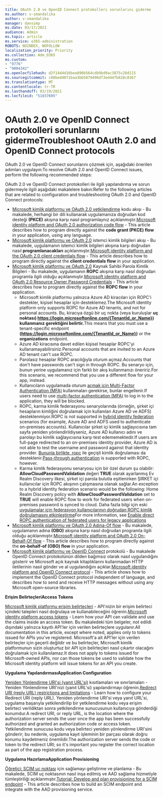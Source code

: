 ```yaml
---
title: OAuth 2.0 ve OpenID Connect protokolleri sorunlarını giderme
ms.author: v-smandalika
author: v-smandalika
manager: dansimp
ms.date: 03/17/2021
audience: Admin
ms.topic: article
ms.service: o365-administration
ROBOTS: NOINDEX, NOFOLLOW
localization_priority: Priority
ms.collection: Adm_O365
ms.custom:
- "9776"
- "9004342"
ms.openlocfilehash: d2f14d4d16bea890b564cdb9bd9ac3875c28d115
ms.sourcegitcommit: c08bed4071baa3bb5879496df3ed44fb828c8367
ms.translationtype: MT
ms.contentlocale: tr-TR
ms.lasthandoff: 03/19/2021
ms.locfileid: "51037695"
---
```

# <a name="troubleshoot-oauth-20-and-openid-connect-protocols"></a><span data-ttu-id="477cb-102">OAuth 2.0 ve OpenID Connect protokolleri sorunlarını giderme</span><span class="sxs-lookup"><span data-stu-id="477cb-102">Troubleshoot OAuth 2.0 and OpenID Connect protocols</span></span>

<span data-ttu-id="477cb-103">OAuth 2.0 ve OpenID Connect sorunlarını çözmek için, aşağıdaki önerilen adımları uygulayın:</span><span class="sxs-lookup"><span data-stu-id="477cb-103">To resolve OAuth 2.0 and OpenID Connect issues, perform the following recommended steps:</span></span>

<span data-ttu-id="477cb-104">OAuth 2.0 ve OpenID Connect protokolleri ile ilgili yapılandırma ve sorun gidermeyle ilgili aşağıdaki makalelere bakın:</span><span class="sxs-lookup"><span data-stu-id="477cb-104">Refer to the following articles that are related to configuration and troubleshooting OAuth 2.0 and OpenID Connect protocols:</span></span>

- <span data-ttu-id="477cb-105">[Microsoft kimlik platformu ve OAuth 2.0 yetkilendirme](https://docs.microsoft.com/azure/active-directory/develop/v2-oauth2-auth-code-flow) kodu akışı - Bu makalede, herhangi bir dili kullanarak uygulamanıza doğrudan kod desteği **(PKCE)** akışına karşı nasıl programlaynız açıklanmıştır.</span><span class="sxs-lookup"><span data-stu-id="477cb-105">[Microsoft identity platform and OAuth 2.0 authorization code flow](https://docs.microsoft.com/azure/active-directory/develop/v2-oauth2-auth-code-flow) - This article describes how to program directly against the **code grant (PKCE) flow** in your application, using any language.</span></span>
- <span data-ttu-id="477cb-106">[Microsoft kimlik platformu ve OAuth 2.0](https://docs.microsoft.com/azure/active-directory/develop/v2-oauth2-client-creds-grant-flow) istemci kimlik bilgileri akışı - Bu makalede, uygulamanın istemci kimlik bilgileri akışına karşı doğrudan nasıl **programlanacakları** açıklanmıştır.</span><span class="sxs-lookup"><span data-stu-id="477cb-106">[Microsoft identity platform and the OAuth 2.0 client credentials flow](https://docs.microsoft.com/azure/active-directory/develop/v2-oauth2-client-creds-grant-flow) - This article describes how to program directly against the **client credentials flow** in your application.</span></span>
- <span data-ttu-id="477cb-107">[Microsoft kimlik platformu ve OAuth 2.0](https://docs.microsoft.com/azure/active-directory/develop/v2-oauth-ropc) Kaynak Sahibi Parola Kimlik Bilgileri - Bu makalede, uygulamanın **ROPC** akışına karşı nasıl doğrudan programla ilgili olduğu açıklanmıştır.</span><span class="sxs-lookup"><span data-stu-id="477cb-107">[Microsoft identity platform and OAuth 2.0 Resource Owner Password Credentials](https://docs.microsoft.com/azure/active-directory/develop/v2-oauth-ropc) - This article describes how to program directly against the **ROPC flow** in your application.</span></span>
    - <span data-ttu-id="477cb-108">Microsoft kimlik platformu yalnızca Azure AD kiracıları için ROPC'i destekler, kişisel hesaplar için desteklemez.</span><span class="sxs-lookup"><span data-stu-id="477cb-108">The Microsoft identity platform only supports ROPC for Azure AD tenants, and not for personal accounts.</span></span> <span data-ttu-id="477cb-109">Bu, kiracıya özgü bir uç nokta (veya kuruluşlar **uç noktası) https://login.microsoftonline.com/{TenantId_or_Name})** **kullanmanız gerektiğini belirtir.**</span><span class="sxs-lookup"><span data-stu-id="477cb-109">This means that you must use a tenant-specific endpoint **(https://login.microsoftonline.com/{TenantId_or_Name})** or the **organizations** endpoint.</span></span>
    - <span data-ttu-id="477cb-110">Azure AD kiracısına davet edilen kişisel hesaplar ROPC'yi kullanamayabilirsiniz.</span><span class="sxs-lookup"><span data-stu-id="477cb-110">Personal accounts that are invited to an Azure AD tenant can't use ROPC.</span></span>
    - <span data-ttu-id="477cb-111">Parolasız hesaplar ROPC aracılığıyla oturum açmaz.</span><span class="sxs-lookup"><span data-stu-id="477cb-111">Accounts that don't have passwords can't sign in through ROPC.</span></span> <span data-ttu-id="477cb-112">Bu senaryo için, bunun yerine uygulamanız için farklı bir akış kullanmanızı öneririz.</span><span class="sxs-lookup"><span data-stu-id="477cb-112">For this scenario, we recommend that you use a different flow for your app, instead.</span></span>
    - <span data-ttu-id="477cb-113">Kullanıcıların uygulamada oturum [açmak için Multi-Factor Authentication (MFA)](https://docs.microsoft.com/azure/active-directory/authentication/concept-mfa-howitworks) kullanmaları gerekirse, bunlar engellenir.</span><span class="sxs-lookup"><span data-stu-id="477cb-113">If users need to use [multi-factor authentication (MFA)](https://docs.microsoft.com/azure/active-directory/authentication/concept-mfa-howitworks) to log in to the application, they will be blocked.</span></span>
    - <span data-ttu-id="477cb-114">ROPC, karma kimlik [](https://docs.microsoft.com/azure/active-directory/hybrid/whatis-fed) federasyonu senaryolarında (örneğin, şirket içi hesapların kimliğini doğrulamak için kullanılan Azure AD ve ADFS) desteklenmiyor.</span><span class="sxs-lookup"><span data-stu-id="477cb-114">ROPC is not supported in [hybrid identity federation](https://docs.microsoft.com/azure/active-directory/hybrid/whatis-fed) scenarios (for example, Azure AD and ADFS used to authenticate on-premises accounts).</span></span> <span data-ttu-id="477cb-115">Kullanıcılar şirket içi kimlik sağlayıcısına tam sayfa yeniden yönlendirildiyseniz, Azure AD kullanıcı adını ve parolayı bu kimlik sağlayıcısına karşı test edememektedir.</span><span class="sxs-lookup"><span data-stu-id="477cb-115">If users are full-page redirected to an on-premises identity provider, Azure AD is not able to test the username and password against that identity provider.</span></span> <span data-ttu-id="477cb-116">[Bununla birlikte, ropc](https://docs.microsoft.com/azure/active-directory/hybrid/how-to-connect-pta) ile geçişli kimlik doğrulaması da desteklenir.</span><span class="sxs-lookup"><span data-stu-id="477cb-116">[Pass-through authentication](https://docs.microsoft.com/azure/active-directory/hybrid/how-to-connect-pta) is supported with ROPC, however.</span></span>
    - <span data-ttu-id="477cb-117">Karma kimlik federasyonu senaryosu için bir özel durum şu olabilir: **AllowCloudPasswordValidation** değeri **TRUE** olarak ayarlanmış Ev Realm Discovery ilkesi, şirket içi parola bulutla eşitlenirken ŞIRKET içi kullanıcılar için ROPC akışının çalışmasına olanak sağlar.</span><span class="sxs-lookup"><span data-stu-id="477cb-117">An exception to a hybrid identity federation scenario would be the following: Home Realm Discovery policy with **AllowCloudPasswordValidation** set to **TRUE** will enable ROPC flow to work for federated users when on-premises password is synced to cloud.</span></span> <span data-ttu-id="477cb-118">Daha fazla bilgi için eski [uygulamalar için federasyon kullanıcılarının doğrudan ROPC kimlik doğrulamasını etkinleştirme](https://docs.microsoft.com/azure/active-directory/manage-apps/configure-authentication-for-federated-users-portal#enable-direct-ropc-authentication-of-federated-users-for-legacy-applications)</span><span class="sxs-lookup"><span data-stu-id="477cb-118">For more information, see [Enable direct ROPC authentication of federated users for legacy applications](https://docs.microsoft.com/azure/active-directory/manage-apps/configure-authentication-for-federated-users-portal#enable-direct-ropc-authentication-of-federated-users-for-legacy-applications)</span></span> 
- <span data-ttu-id="477cb-119">[Microsoft kimlik platformu ve OAuth 2.0 Adına-Of flow](https://docs.microsoft.com/azure/active-directory/develop/v2-oauth2-on-behalf-of-flow) - Bu makalede, uygulamanın adına **(OBO)** akışına karşı nasıl doğrudan programla ilgili olduğu açıklanmıştır.</span><span class="sxs-lookup"><span data-stu-id="477cb-119">[Microsoft identity platform and OAuth 2.0 On-Behalf-Of flow](https://docs.microsoft.com/azure/active-directory/develop/v2-oauth2-on-behalf-of-flow) - This article describes how to program directly against the **on-behalf-of (OBO) flow** in your application.</span></span>
- <span data-ttu-id="477cb-120">[Microsoft kimlik platformu ve OpenID Connect](https://docs.microsoft.com/azure/active-directory/develop/v2-protocols-oidc) protokolü - Bu makalede OpenID Connect protokolünün dilden bağımsız olarak nasıl uygulandığını gösterir ve Microsoft açık kaynak kitaplıklarını kullanmadan HTTP iletilerinin nasıl gönder ve al uygulandığını açıklar.</span><span class="sxs-lookup"><span data-stu-id="477cb-120">[Microsoft identity platform and OpenID Connect protocol](https://docs.microsoft.com/azure/active-directory/develop/v2-protocols-oidc) - This article shows how to implement the OpenID Connect protocol independent of language, and describes how to send and receive HTTP messages without using any Microsoft open-source libraries.</span></span>

<span data-ttu-id="477cb-121">**Erişim Belirteçleri**</span><span class="sxs-lookup"><span data-stu-id="477cb-121">**Access Tokens**</span></span>

<span data-ttu-id="477cb-122">[Microsoft kimlik platformu erişim belirteçleri](https://docs.microsoft.com/azure/active-directory/develop/access-tokens) - API'nizin bir erişim belirteci içindeki talepleri nasıl doğrulaya ve kullanabileceğini öğrenin.</span><span class="sxs-lookup"><span data-stu-id="477cb-122">[Microsoft identity platform access tokens](https://docs.microsoft.com/azure/active-directory/develop/access-tokens) - Learn how your API can validate and use the claims inside an access token.</span></span> <span data-ttu-id="477cb-123">Bu makaledeki tüm belgeler, not edildi dışındaki yalnızca kayıtlı API'ler için verilen belirteçlere uygulanır.</span><span class="sxs-lookup"><span data-stu-id="477cb-123">All documentation in this article, except where noted, applies only to tokens issued for APIs you've registered.</span></span> <span data-ttu-id="477cb-124">Microsoft'a ait API'ler için verilen belirteçler için geçerli değildir ve bu belirteçler, Microsoft kimlik platformunun sizin oluşturtuz bir API için belirteçleri nasıl çıkartır olacağını doğrulamak için kullanılamaz.</span><span class="sxs-lookup"><span data-stu-id="477cb-124">It does not apply to tokens issued for Microsoft-owned APIs, nor can those tokens be used to validate how the Microsoft identity platform will issue tokens for an API you create.</span></span>

<span data-ttu-id="477cb-125">**Uygulama Yapılandırması**</span><span class="sxs-lookup"><span data-stu-id="477cb-125">**Application Configuration**</span></span>

<span data-ttu-id="477cb-126">[Yeniden Yönlendirme URI'si (yanıt URL'si)](https://docs.microsoft.com/azure/active-directory/develop/reply-url) kısıtlamaları ve sınırlamaları - Yeniden Yönlendirme URI'nizi (yanıt URL'si) yapılandırmayı öğrenin.</span><span class="sxs-lookup"><span data-stu-id="477cb-126">[Redirect URI (reply URL) restrictions and limitations](https://docs.microsoft.com/azure/active-directory/develop/reply-url) - Learn how to configure your Redirect URI (reply URL).</span></span> <span data-ttu-id="477cb-127">Yeniden yönlendirme URI'si veya yanıt URL'si, uygulama başarıyla yetkilendirilip bir yetkilendirme kodu veya erişim belirteci verildiktan sonra yetkilendirme sunucusunun kullanıcıya gönderdiği konumdur.</span><span class="sxs-lookup"><span data-stu-id="477cb-127">A redirect URI, or reply URL, is the location where the authorization server sends the user once the app has been successfully authorized and granted an authorization code or access token.</span></span> <span data-ttu-id="477cb-128">Yetkilendirme sunucusu kodu veya belirteci yeniden yönlendirme URI'sini gönderir; bu nedenle, uygulama kayıt işleminin bir parçası olarak doğru konumu kaydetmeniz önemlidir.</span><span class="sxs-lookup"><span data-stu-id="477cb-128">The authorization server sends the code or token to the redirect URI; so it's important you register the correct location as part of the app registration process.</span></span>

<span data-ttu-id="477cb-129">**Uygulama Hazırlama**</span><span class="sxs-lookup"><span data-stu-id="477cb-129">**Application Provisioning**</span></span>

<span data-ttu-id="477cb-130">[Öğretici: SCIM uç noktası](https://docs.microsoft.com/azure/active-directory/app-provisioning/use-scim-to-provision-users-and-groups) için sağlamayı geliştirme ve planlama - Bu makalede, SCIM uç noktasının nasıl inşa edilmiş ve AAD sağlama hizmetiyle tümleştiriliği açıklanmıştır.</span><span class="sxs-lookup"><span data-stu-id="477cb-130">[Tutorial: Develop and plan provisioning for a SCIM endpoint](https://docs.microsoft.com/azure/active-directory/app-provisioning/use-scim-to-provision-users-and-groups) - This article describes how to build an SCIM endpoint and integrate with the AAD provisioning service.</span></span>


